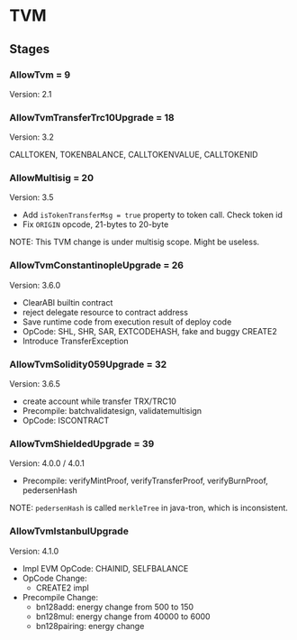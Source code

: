 # TVM

## Stages

### AllowTvm = 9

Version: 2.1

### AllowTvmTransferTrc10Upgrade = 18

Version: 3.2

CALLTOKEN, TOKENBALANCE, CALLTOKENVALUE, CALLTOKENID

### AllowMultisig = 20

Version: 3.5

- Add `isTokenTransferMsg = true` property to token call. Check token id
- Fix `ORIGIN` opcode, 21-bytes to 20-byte

NOTE: This TVM change is under multisig scope. Might be useless.

### AllowTvmConstantinopleUpgrade = 26

Version: 3.6.0

- ClearABI builtin contract
- reject delegate resource to contract address
- Save runtime code from execution result of deploy code
- OpCode: SHL, SHR, SAR, EXTCODEHASH, fake and buggy CREATE2
- Introduce TransferException

### AllowTvmSolidity059Upgrade = 32

Version: 3.6.5

- create account while transfer TRX/TRC10
- Precompile: batchvalidatesign, validatemultisign
- OpCode: ISCONTRACT

### AllowTvmShieldedUpgrade = 39

Version: 4.0.0 / 4.0.1

- Precompile: verifyMintProof, verifyTransferProof, verifyBurnProof, pedersenHash

NOTE: `pedersenHash` is called `merkleTree` in java-tron, which is inconsistent.

### AllowTvmIstanbulUpgrade

Version: 4.1.0

- Impl EVM OpCode: CHAINID, SELFBALANCE
- OpCode Change:
  - CREATE2 impl
- Precompile Change:
  - bn128add: energy change from 500 to 150
  - bn128mul: energy change from 40000 to 6000
  - bn128pairing: energy change

